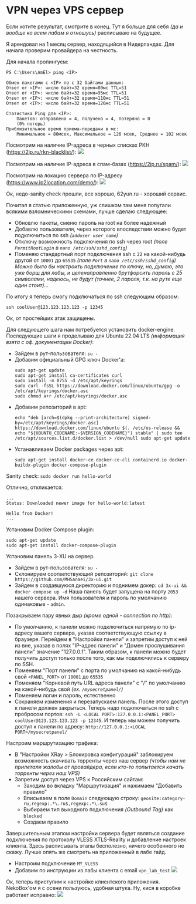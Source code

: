 # VPN через VPS сервер

Если хотите результат, смотрите в конец. Тут я больше для себя _(да и вообще ко всем лабам я отношусь)_ расписываю на будущее.

Я арендовал на 1 месяц сервер, находящийся в Нидерландах. 
Для начала проверим провайдера на честность.

Для начала пропингуем:
```
PS C:\Users\AmEl> ping <IP>

Обмен пакетами с <IP> по с 32 байтами данных:
Ответ от <IP>: число байт=32 время=80мс TTL=51
Ответ от <IP>: число байт=32 время=95мс TTL=51
Ответ от <IP>: число байт=32 время=110мс TTL=51
Ответ от <IP>: число байт=32 время=126мс TTL=51

Статистика Ping для <IP>:
    Пакетов: отправлено = 4, получено = 4, потеряно = 0
    (0% потерь)
Приблизительное время приема-передачи в мс:
    Минимальное = 80мсек, Максимальное = 126 мсек, Среднее = 102 мсек
```

Посмотрим на наличие IP-адреса в черных списках РКН (https://2ip.ru/rkn-blacklist/):
![](images/RKN.png)

Посмотрим на наличие IP-адреса в спам-базах (https://2ip.ru/spam/):
![](images/SPAM.png)

Посмотрим на локацию сервера по IP-адресу (https://www.ip2location.com/demo/<IP>):
![](images/location.png)

Ок, недо-sanity check прошли, все хорошо, 62yun.ru - хороший сервис.

Почитал я статью приложенную, уж слишком там меня попугали всякими взломническими схемами, лучше сделаю следующее:
* Обновлю пакеты, сменю пароль на root на более надежный
* Добавлю пользователя, через которого впоследствии можно будет подключиться по ssh _(`adduser user_name`)_
* Отключу возможность подключения по ssh через root _(поле `PermitRootLogin` в `nano /etc/ssh/sshd_config`)_
* Поменяю стандартный порт подключения ssh с `22` на какой-нибудь другой от `10001` до `65535` _(поле `Port` в `nano /etc/ssh/sshd_config`)_
_Можно было бы настроить подключение по ключу, но, думаю, это уже борщ для лабы, и целенаправленно брутфорсить пароль с 25 символами, надеюсь, не будут (точнее, 2 пароля, т.к. на руте еще один стоит)..._

По итогу я теперь смогу подключаться по ssh следующим образом:
```
ssh coolUser@123.123.123.123 -p 12345
```
Ок, от простейших атак защищены.

Для следующего шага нам потребуется установить docker-engine. Последующие шаги я проделываю для Ubuntu 22.04 LTS _(информация взята с оф. документации Docker)_:
* Зайдем в рут-пользователя: `su -`
* Добавим официальный GPG ключ Docker'а:
    ```
    sudo apt-get update
    sudo apt-get install ca-certificates curl
    sudo install -m 0755 -d /etc/apt/keyrings
    sudo curl -fsSL https://download.docker.com/linux/ubuntu/gpg -o /etc/apt/keyrings/docker.asc
    sudo chmod a+r /etc/apt/keyrings/docker.asc
    ```
* Добавим репозиторий в apt:
    ```
    echo "deb [arch=$(dpkg --print-architecture) signed-by=/etc/apt/keyrings/docker.asc] https://download.docker.com/linux/ubuntu $(. /etc/os-release && echo "${UBUNTU_CODENAME:-$VERSION_CODENAME}") stable" | sudo tee /etc/apt/sources.list.d/docker.list > /dev/null sudo apt-get update
    ```
* Устанавливаем Docker packages через apt:
    ```
    sudo apt-get install docker-ce docker-ce-cli containerd.io docker-buildx-plugin docker-compose-plugin
    ```

Sanity check: `sudo docker run hello-world`

Отлично, откликается:
```
...
Status: Downloaded newer image for hello-world:latest

Hello from Docker!
...
```

Установим Docker Compose plugin: 
```
sudo apt-get update
sudo apt-get install docker-compose-plugin
```

Установим панель 3-XU на сервер.
* Зайдем в рут-пользователя: `su -`
* Склонируем соответствующий репозиторий: `git clone https://github.com/MHSanaei/3x-ui.git`
* Зайдем в создавшуюся директорию и поднимем докер: `cd 3x-ui && docker compose up -d`
Наша панель будет запущена на порту `2053` нашего сервера. Имя пользователя и пароль по умолчанию одинаковые - `admin`.

Позакрываем пару явных дыр _(кроме одной - connection по http)_:
* По умолчанию, к панели можно подключиться напрямую по ip-адресу вашего сервера, указав соответствующую ссылку в браузере. Перейдем в "Настройки панели" и запретим доступ к ней из вне, указав в полях "IP-адрес панели" и "Домен прослушивания панели" значение "127.0.0.1". Таким образом, к панели можно будет получить доступ только после того, как мы подключились к серверу по SSH.
* Поменяем "Порт панели" с порта по умолчанию на какой-нибудь свой `<PANEL_PORT>` от `10001` до `65535` 
* Поменяем "Корневой путь URL адреса панели" c "/" по умолчанию на какой-нибудь свой _(ex. `/mysecretpanel/`)_
* Поменяем логин и пароль, естественно
* Сохраняем изменения и перезапускаем панель. После этого доступ к панели должен закрыться. Теперь надо подключаться по ssh с пробросом портов: `ssh -L <LOCAL PORT>:127.0.0.1:<PANEL_PORT> coolUser@123.123.123.123 -p 12345`. И теперь мы можем получить доступ к панели по адресу: `http://127.0.0.1:<LOCAL PORT>/mysecretpanel/`

Настроим маршрутизацию трафика:
* В "Настройки XRay > Блокировка конфигураций" заблокируем возможность скачивать торренты через наш сервер _(чтобы нам не прилетали жалобы от провайдера, если кто-то попытается качать торренты через наш VPS)_
* Запретим доступ через VPS к Российским сайтам:
  * Заходим во вкладку "Маршрутизация" и нажимаем "Добавить правило"
  * Вписываем в поле `Domain` следующую строку: `geosite:category-ru,regexp:.*\.ru$,regexp:.*\.su$`
  * Выбираем тип выходного подключения _(Outbound Tag)_ как `blocked`
  * Создаем правило
  
Завершительным этапом настройки сервера будет являться создание подключения по протоколу VLESS XTLS-Reality и добавление настроек клиента.
Здесь расписывать этапы бесполезно, ничего особенного не скажу. Лучше опять же смотреть на приложенный в лабе гайд.
* Настроим подключение `MY_VLESS`
* Добавим по инструкции из лабы клиента с email `vpn_lab_test`
![](images/connection_n_client.png)

Ок, теперь приступим к настройке клиентского приложения. NekoBox'ом я с осени пользуюсь, удобная штука. Ну, кися в коробке работает исправно:
![](images/nekobox.png)